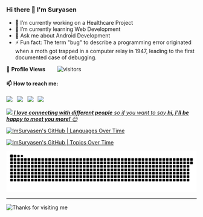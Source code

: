 ### Hi there 👋 I'm Suryasen


- 🔭 I’m currently working on a Healthcare Project
- 🌱 I’m currently learning Web Development
- 💬 Ask me about Android Development
- ⚡ Fun fact:
        The term "bug" to describe a programming error originated when a moth got trapped in a computer relay in 1947, leading to the first documented case of debugging.

<!--  PROFILES VIEWS -->
🌱 **Profile Views**&nbsp;&nbsp;&nbsp;&nbsp;&nbsp;&nbsp;&nbsp;
![visitors](https://profile-counter.glitch.me/ImSuryasen/count.svg?align=center)

#### 📫 How to reach me:
  
[<img src="https://img.icons8.com/color/48/000000/twitter.png" width="3.5%"/>](https://twitter.com/SURYASE58991621?t=J-qgRMkDdimvBzSXMgq8DA&s=09)  &nbsp; [<img src="https://img.icons8.com/color/48/000000/linkedin.png" width="3.5%"/>](https://www.linkedin.com/in/imsuryasen/)  &nbsp; [<img src="https://img.icons8.com/fluent/48/000000/instagram-new.png" width="3.5%"/>](https://www.instagram.com/imsuryasen/)  &nbsp; <a href="mailto:myselfsuryasen@gmail.com"> <img src="https://img.icons8.com/fluent/48/000000/gmail.png" width="3.5%"/>


<img src="https://media.giphy.com/media/LnQjpWaON8nhr21vNW/giphy.gif" width="60"> <em><b>I love connecting with different people</b> so if you want to say <b>hi, I'll be happy to meet you more!</b> 😊</em>



[![ImSuryasen's GitHub | Languages Over Time](https://stats.quine.sh/ImSuryasen/languages-over-time?theme=dark)](https://quine.sh?utm_source=widgets&utm_campaign=ImSuryasen)

[![ImSuryasen's GitHub | Topics Over Time](https://stats.quine.sh/ImSuryasen/topics-over-time?theme=dark)](https://quine.sh?utm_source=widgets&utm_campaign=ImSuryasen)

<a href=#><img src="https://raw.githubusercontent.com/ImSuryasen/ImSuryasen/deda191d8faa317e1087ba3e16bee98b6b9b29ea/snake.svg"></a>

---
<!-- <p align="center"><h3 align="center"> Show some ❤️ by ⭐ the repository!!!</h3></p> -->

<img height="120" alt="Thanks for visiting me" width="100%" src="https://raw.githubusercontent.com/BrunnerLivio/brunnerlivio/master/images/marquee.svg" />
